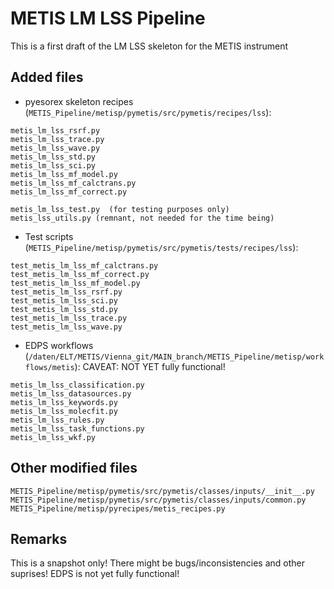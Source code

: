 # METIS LM LSS Pipeline
This is a first draft of the LM LSS skeleton for the METIS instrument

## Added files

- pyesorex skeleton recipes (`METIS_Pipeline/metisp/pymetis/src/pymetis/recipes/lss`):
```
metis_lm_lss_rsrf.py
metis_lm_lss_trace.py
metis_lm_lss_wave.py
metis_lm_lss_std.py
metis_lm_lss_sci.py
metis_lm_lss_mf_model.py
metis_lm_lss_mf_calctrans.py
metis_lm_lss_mf_correct.py

metis_lm_lss_test.py  (for testing purposes only)
metis_lss_utils.py (remnant, not needed for the time being)
```

- Test scripts (`METIS_Pipeline/metisp/pymetis/src/pymetis/tests/recipes/lss`):

```
test_metis_lm_lss_mf_calctrans.py
test_metis_lm_lss_mf_correct.py
test_metis_lm_lss_mf_model.py
test_metis_lm_lss_rsrf.py
test_metis_lm_lss_sci.py
test_metis_lm_lss_std.py
test_metis_lm_lss_trace.py
test_metis_lm_lss_wave.py
```

- EDPS workflows (`/daten/ELT/METIS/Vienna_git/MAIN_branch/METIS_Pipeline/metisp/workflows/metis`):
CAVEAT: NOT YET fully functional!
```
metis_lm_lss_classification.py
metis_lm_lss_datasources.py
metis_lm_lss_keywords.py
metis_lm_lss_molecfit.py
metis_lm_lss_rules.py
metis_lm_lss_task_functions.py
metis_lm_lss_wkf.py
```

## Other modified files
```
METIS_Pipeline/metisp/pymetis/src/pymetis/classes/inputs/__init__.py
METIS_Pipeline/metisp/pymetis/src/pymetis/classes/inputs/common.py
METIS_Pipeline/metisp/pyrecipes/metis_recipes.py
```

## Remarks
This is a snapshot only! There might be bugs/inconsistencies and other suprises!
EDPS is not yet fully functional!

